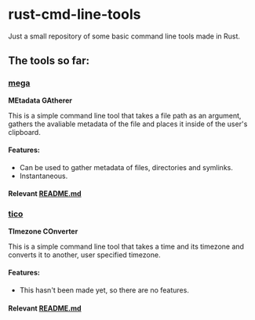 # rust-cmd-line-tools
Just a small repository of some basic command line tools made in Rust.

## The tools so far:

### [mega](https://github.com/MetallicSquid/rust-cmd-line-tools/tree/master/mega)

**MEtadata GAtherer**

This is a simple command line tool that takes a file path as an argument, gathers the avaliable metadata of the file and places it inside of the user's clipboard.

#### Features:

* Can be used to gather metadata of files, directories and symlinks.
* Instantaneous.

#### Relevant [README.md](https://github.com/MetallicSquid/rust-cmd-line-tools/blob/master/mega/README.md)

### [tico](tico)

**TImezone COnverter**

This is a simple command line tool that takes a time and its timezone and converts it to another, user specified timezone.

#### Features:

* This hasn't been made yet, so there are no features.

#### Relevant [README.md](README.md)





